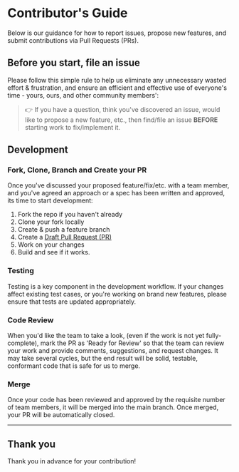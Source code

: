 # Contributor's Guide

Below is our guidance for how to report issues, propose new features, and submit contributions via Pull Requests (PRs).

## Before you start, file an issue

Please follow this simple rule to help us eliminate any unnecessary wasted effort & frustration, and ensure an efficient and effective use of everyone's time - yours, ours, and other community members':

> 👉 If you have a question, think you've discovered an issue, would like to propose a new feature, etc., then find/file an issue **BEFORE** starting work to fix/implement it.

## Development

### Fork, Clone, Branch and Create your PR

Once you've discussed your proposed feature/fix/etc. with a team member, and you've agreed an approach or a spec has been written and approved, its time to start development:

1. Fork the repo if you haven't already
2. Clone your fork locally
3. Create & push a feature branch
4. Create a [Draft Pull Request (PR)](https://github.blog/2019-02-14-introducing-draft-pull-requests/)
5. Work on your changes
6. Build and see if it works.

### Testing

Testing is a key component in the development workflow. If your changes affect existing test cases, or you're working on brand new features, please ensure that tests are updated appropriately.

### Code Review

When you'd like the team to take a look, (even if the work is not yet fully-complete), mark the PR as 'Ready for Review' so that the team can review your work and provide comments, suggestions, and request changes. It may take several cycles, but the end result will be solid, testable, conformant code that is safe for us to merge.

### Merge

Once your code has been reviewed and approved by the requisite number of team members, it will be merged into the main branch. Once merged, your PR will be automatically closed.

---

## Thank you

Thank you in advance for your contribution!
